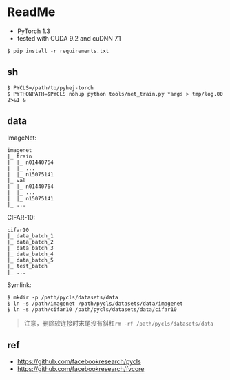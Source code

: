 # ReadMe
* PyTorch 1.3
* tested with CUDA 9.2 and cuDNN 7.1

```
$ pip install -r requirements.txt
```

## sh
```
$ PYCLS=/path/to/pyhej-torch
$ PYTHONPATH=$PYCLS nohup python tools/net_train.py *args > tmp/log.00 2>&1 &
```

## data
ImageNet:
```
imagenet
|_ train
|  |_ n01440764
|  |_ ...
|  |_ n15075141
|_ val
|  |_ n01440764
|  |_ ...
|  |_ n15075141
|_ ...
```

CIFAR-10:
```
cifar10
|_ data_batch_1
|_ data_batch_2
|_ data_batch_3
|_ data_batch_4
|_ data_batch_5
|_ test_batch
|_ ...
```

Symlink:
```
$ mkdir -p /path/pycls/datasets/data
$ ln -s /path/imagenet /path/pycls/datasets/data/imagenet
$ ln -s /path/cifar10 /path/pycls/datasets/data/cifar10
```

>注意，删除软连接时末尾没有斜杠`rm -rf /path/pycls/datasets/data`

## ref
* https://github.com/facebookresearch/pycls
* https://github.com/facebookresearch/fvcore

